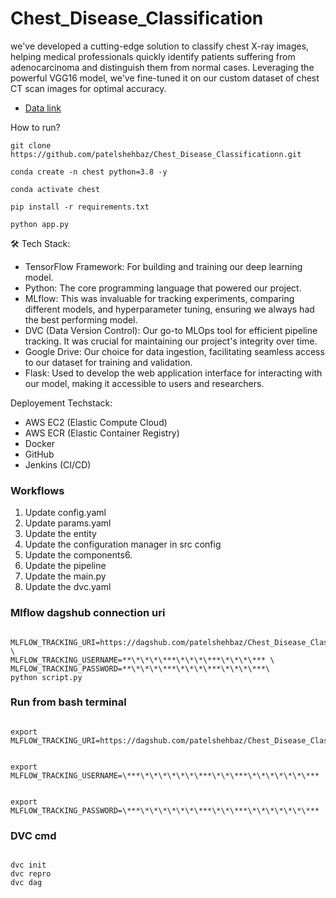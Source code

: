 # Chest_Disease_Classification

we've developed a cutting-edge solution to classify chest X-ray images, helping medical professionals quickly identify patients suffering from adenocarcinoma and distinguish them from normal cases. Leveraging the powerful VGG16 model, we've fine-tuned it on our custom dataset of chest CT scan images for optimal accuracy.

- [Data link](https://drive.google.com/file/d/11VhnfeSrU4gZA9LxIKMWfZ393-W_waPu/view?usp=share_link)

How to run?

```
git clone https://github.com/patelshehbaz/Chest_Disease_Classificationn.git

```

```
conda create -n chest python=3.8 -y

```

```
conda activate chest

```

```
pip install -r requirements.txt

```

```
python app.py
```

🛠 Tech Stack:

- TensorFlow Framework: For building and training our deep learning model.
- Python: The core programming language that powered our project.
- MLflow: This was invaluable for tracking experiments, comparing different models, and hyperparameter tuning, ensuring we always had the best performing model.
- DVC (Data Version Control): Our go-to MLOps tool for efficient pipeline tracking. It was crucial for maintaining our project's integrity over time.
- Google Drive: Our choice for data ingestion, facilitating seamless access to our dataset for training and validation.
- Flask: Used to develop the web application interface for interacting with our model, making it accessible to users and researchers.

Deployement Techstack:

- AWS EC2 (Elastic Compute Cloud)
- AWS ECR (Elastic Container Registry)
- Docker
- GitHub
- Jenkins (CI/CD)

### Workflows

1. Update config.yaml
2. Update params.yaml
3. Update the entity
4. Update the configuration manager in src config
5. Update the components6.
6. Update the pipeline
7. Update the main.py
8. Update the dvc.yaml

### Mlflow dagshub connection uri

```

MLFLOW_TRACKING_URI=https://dagshub.com/patelshehbaz/Chest_Disease_Classification.mlflow \
MLFLOW_TRACKING_USERNAME=**\*\*\*\***\*\*\*\***\*\*\*\*** \
MLFLOW_TRACKING_PASSWORD=**\*\*\*\***\*\*\*\***\*\*\*\***\
python script.py

```

### Run from bash terminal

```

export MLFLOW_TRACKING_URI=https://dagshub.com/patelshehbaz/Chest_Disease_Classification.mlflow

```

```

export MLFLOW_TRACKING_USERNAME=\***\*\*\*\*\*\*\***\*\*\***\*\*\*\*\*\*\***

```

```

export MLFLOW_TRACKING_PASSWORD=\***\*\*\*\*\*\*\***\*\*\***\*\*\*\*\*\*\***

```

### DVC cmd

```

dvc init
dvc repro
dvc dag

```
